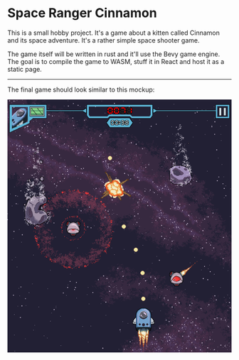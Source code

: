 # Space Ranger Cinnamon

This is a small hobby project. It's a game about a kitten called Cinnamon and its space adventure. It's a rather simple space shooter game.

The game itself will be written in rust and it'll use the Bevy game engine. The goal is to compile the game to WASM, stuff it in React and host it as a static page.

---

The final game should look similar to this mockup:

![Mockup](docs/main_game_mockup.png)
